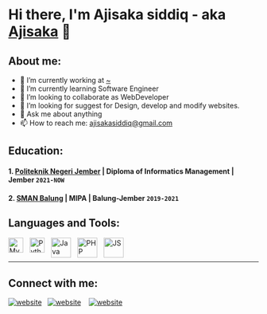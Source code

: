 # Hi there, I'm Ajisaka siddiq - aka [Ajisaka](https://www.linkedin.com/in/ajisaka-siddiq-a32a4a225/) 👋
## About me:
- 🔭 I’m currently working at [~](#)
- 🌱 I’m currently learning Software Engineer
- 👯 I’m looking to collaborate as WebDeveloper
- 🤔 I’m looking for suggest for Design, develop and modify websites.
- 💬 Ask me about anything
- 📫 How to reach me: ajisakasiddiq@gmail.com

## Education:

#### 1. [Politeknik Negeri Jember](https://polije.ac.id/) | Diploma of Informatics Management | Jember `2021-NOW`

#### 2. [SMAN Balung](https://www.sman1balung.sch.id/) | MIPA | Balung-Jember `2019-2021`



## Languages and Tools:

[<img align="left" alt="MySQL" width="30px" src="https://cdn.jsdelivr.net/gh/devicons/devicon/icons/mysql/mysql-original.svg" style="padding-right:10px;" />][webdev]
[<img align="left" alt="Python" width="30px" src="https://upload.wikimedia.org/wikipedia/commons/thumb/c/c3/Python-logo-notext.svg/110px-Python-logo-notext.svg.png?20100317150552" style="padding-right:10px;" />][webdev]
[<img align="left" alt="Java" width="40px" src="https://static.javatpoint.com/core/images/java-logo1.png" style="padding-right:10px;" />][webdev]
[<img align="left" alt="PHP" width="40px" src="https://www.php.net/images/logos/new-php-logo.svg" style="padding-right:10px;" />][webdev]
[<img align="left" alt="JS" width="40px" src="https://bitlabs.id/blog/wp-content/uploads/2021/03/JavaScript-logo-1024x685.jpg" style="padding-right:10px;" />][webdev]


<br />
<br />

---
## Connect with me:

[![website](../img/youtube-light.svg)](https://www.youtube.com/channel/UC1PPkvMeh6nQwJiNlh2mJ3A)
&nbsp;
[![website](../img/linkedin-light.svg)](https://www.linkedin.com/in/ajisaka-siddiq-a32a4a225/)
&nbsp;&nbsp;
[![website](../img/instagram-light.svg)](https://instagram.com/ynjsk_)


[webdev]: https://github.com/ajisakasiddiq/ajisakasiddiq
